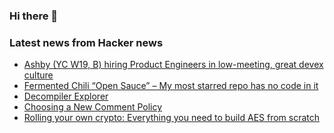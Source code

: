 ### Hi there 👋

<!--
**arashid-sh/arashid-sh** is a ✨ _special_ ✨ repository because its `README.md` (this file) appears on your GitHub profile.

Here are some ideas to get you started:

- 🔭 I’m currently working on ...
- 🌱 I’m currently learning ...
- 👯 I’m looking to collaborate on ...
- 🤔 I’m looking for help with ...
- 💬 Ask me about ...
- 📫 How to reach me: ...
- 😄 Pronouns: ...
- ⚡ Fun fact: ...
-->

### Latest news from Hacker news
<!-- BLOG-POST-LIST:START -->
- [Ashby &lpar;YC W19, B&rpar; hiring Product Engineers in low-meeting, great devex culture](https://www.ashbyhq.com/careers)
- [Fermented Chili “Open Sauce” – My most starred repo has no code in it](https://github.com/aweijnitz/recipe-el_fuego_viviente)
- [Decompiler Explorer](https://dogbolt.org/)
- [Choosing a New Comment Policy](https://scottaaronson.blog/?p=6552)
- [Rolling your own crypto: Everything you need to build AES from scratch](https://github.com/francisrstokes/githublog/blob/main/2022/6/15/rolling-your-own-crypto-aes.md)
<!-- BLOG-POST-LIST:END -->
